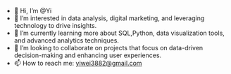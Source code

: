 - 👋 Hi, I’m @Yi
- 👀 I’m interested in data analysis, digital marketing, and leveraging technology to drive insights.  
- 🌱 I’m currently learning more about SQL,Python, data visualization tools, and advanced analytics techniques.  
- 💞️ I’m looking to collaborate on projects that focus on data-driven decision-making and enhancing user experiences.  
- 📫 How to reach me: yiwei3882@gmail.com



<!---
Yiwwwei/Yiwwwei is a ✨ special ✨ repository because its `README.md` (this file) appears on your GitHub profile.
You can click the Preview link to take a look at your changes.
--->
